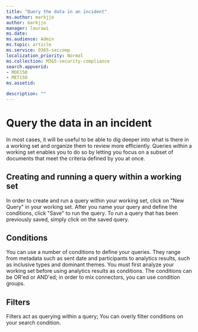 ```yaml
---
title: "Query the data in an incident"
ms.author: markjjo
author: markjjo
manager: laurawi
ms.date: 
ms.audience: Admin
ms.topic: article
ms.service: O365-seccomp
localization_priority: Normal
ms.collection: M365-security-compliance 
search.appverid: 
- MOE150
- MET150
ms.assetid: 

description: ""
---
```


# Query the data in an incident

In most cases, it will be useful to be able to dig deeper into what is there in a working set and organize them to review more efficiently. Queries within a working set enables you to do so by letting you focus on a subset of documents that meet the criteria defined by you at once.

## Creating and running a query within a working set

In order to create and run a query within your working set, click on "New Query" in your working set. After you name your query and define the conditions, click "Save" to run the query. To run a query that has been previously saved, simply click on the saved query.

## Conditions

You can use a number of conditions to define your queries. They range from metadata such as sent date and participants to analytics results, such as inclusive types and dominant themes. You must first analyze your working set before using analytics results as conditions. The conditions can be OR'ed or AND'ed; in order to mix connectors, you can use condition groups.

## Filters
Filters act as querying within a query; You can overly filter conditions on your search condition.


